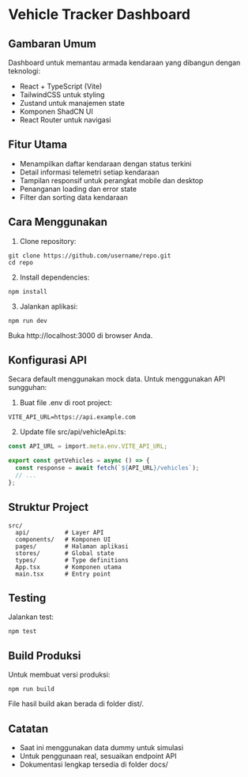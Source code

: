 # Vehicle Tracker Dashboard

## Gambaran Umum
Dashboard untuk memantau armada kendaraan yang dibangun dengan teknologi:

- React + TypeScript (Vite)
- TailwindCSS untuk styling
- Zustand untuk manajemen state
- Komponen ShadCN UI
- React Router untuk navigasi

## Fitur Utama
- Menampilkan daftar kendaraan dengan status terkini
- Detail informasi telemetri setiap kendaraan
- Tampilan responsif untuk perangkat mobile dan desktop
- Penanganan loading dan error state
- Filter dan sorting data kendaraan

## Cara Menggunakan

1. Clone repository:
```
git clone https://github.com/username/repo.git
cd repo
```

2. Install dependencies:
```
npm install
```

3. Jalankan aplikasi:
```
npm run dev
```

Buka http://localhost:3000 di browser Anda.

## Konfigurasi API

Secara default menggunakan mock data. Untuk menggunakan API sungguhan:

1. Buat file .env di root project:
```
VITE_API_URL=https://api.example.com
```

2. Update file src/api/vehicleApi.ts:
```typescript
const API_URL = import.meta.env.VITE_API_URL;

export const getVehicles = async () => {
  const response = await fetch(`${API_URL}/vehicles`);
  // ...
};
```

## Struktur Project

```
src/
  api/          # Layer API 
  components/   # Komponen UI
  pages/        # Halaman aplikasi
  stores/       # Global state
  types/        # Type definitions
  App.tsx       # Komponen utama
  main.tsx      # Entry point
```

## Testing

Jalankan test:
```
npm test
```

## Build Produksi

Untuk membuat versi produksi:
```
npm run build
```

File hasil build akan berada di folder dist/.

## Catatan

- Saat ini menggunakan data dummy untuk simulasi
- Untuk penggunaan real, sesuaikan endpoint API
- Dokumentasi lengkap tersedia di folder docs/
